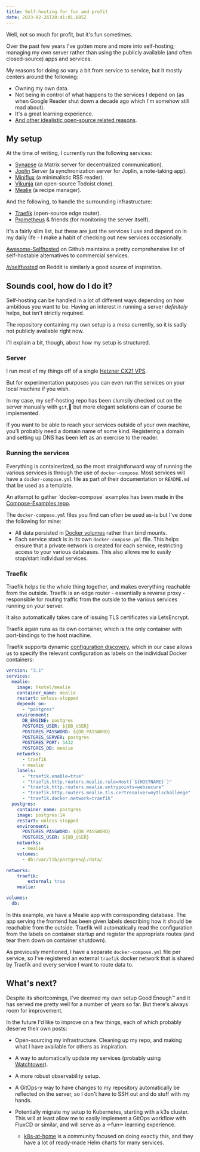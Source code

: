 ```yaml
---
title: Self-hosting for fun and profit
date: 2023-02-26T20:41:01.805Z
---
```

Well, not so much for profit, but it's fun sometimes.

Over the past few years I've gotten more and more into self-hosting; managing my own server rather than using the publicly available (and often closed-source) apps and services.

My reasons for doing so vary a bit from service to service, but it mostly centers around the following:

* Owning my own data.
* Not being in control of what happens to the services I depend on (as when Google Reader shut down a decade ago which I'm somehow still mad about).
* It's a great learning experience.
* [And other idealistic open-source related reasons](https://www.gnu.org/philosophy/who-does-that-server-really-serve.html).

## My setup

At the time of writing, I currently run the following services:

* [Synapse](https://matrix.org/docs/projects/server/synapse) (a Matrix server for decentralized communication).
* [Joplin](https://joplinapp.org/) Server (a synchronization server for Joplin, a note-taking app).
* [Miniflux](https://miniflux.app/) (a minimalistic RSS reader).
* [Vikunja](https://vikunja.io/) (an open-source Todoist clone).
* [Mealie](https://mealie.io/) (a recipe manager).

And the following, to handle the surrounding infrastructure:

* [Traefik](https://traefik.io/traefik/) (open-source edge router).
* [Prometheus](https://prometheus.io/docs/introduction/overview/) & friends (for monitoring the server itself).

It's a fairly slim list, but these are just the services I use and depend on in my daily life - I make a habit of checking out new services occasionally.

[Awesome-Selfhosted](https://github.com/awesome-selfhosted/awesome-selfhosted) on Github maintains a pretty comprehensive list of self-hostable alternatives to commercial services.

[/r/selfhosted](https://www.reddit.com/r/selfhosted/) on Reddit is similarly a good source of inspiration.

## Sounds cool, how do I do it?

Self-hosting can be handled in a lot of different ways depending on how ambitious you want to be. Having an interest in running a server *definitely* helps, but isn't strictly required.

The repository containing my own setup is a *mess* currently, so it is sadly not publicly available right now.

I'll explain a bit, though, about how my setup is structured.

### Server

I run most of my things off of a single [Hetzner CX21 VPS](https://www.hetzner.com/cloud). 

But for experimentation purposes you can even run the services on your local machine if you wish.

In my case, my self-hosting repo has been clumsily checked out on the server manually with `git`,🤠 but more elegant solutions can of course be implemented.

If you want to be able to reach your services outside of your own machine, you'll probably need a domain name of some kind. Registering a domain and setting up DNS has been left as an exercise to the reader.

### Running the services

Everything is containerized, so the most straightforward way of running the various services is through the use of `docker-compose`. Most services will have a `docker-compose.yml` file as part of their documentation or `README.md` that be used as a template.

An attempt to gather \`docker-compose\` examples has been made in the [Compose-Examples repo](https://github.com/Haxxnet/Compose-Examples).

The `docker-compose.yml` files you find can often be used as-is but I've done the following for mine:

* All data persisted in [Docker volumes](https://docs.docker.com/storage/volumes/) rather than bind mounts.
* Each service stack is in its own `docker-compose.yml` file. This helps ensure that a private network is created for each service, restricting access to your various databases. This also allows me to easily stop/start individual services.

### Traefik

Traefik helps tie the whole thing together, and makes everything reachable from the outside. Traefik is an edge router - essentially a reverse proxy - responsible for routing traffic from the outside to the various services running on your server.

It also automatically takes care of issuing TLS certificates via LetsEncrypt.

Traefik again runs as its own container, which is the only container with port-bindings to the host machine.

Traefik supports dynamic [configuration discovery](https://doc.traefik.io/traefik/providers/docker/), which in our case allows us to specify the relevant configuration as labels on the individual Docker containers: 

```yaml
version: "3.1"
services:
  mealie:
    image: hkotel/mealie
    container_name: mealie
    restart: unless-stopped
    depends_on:
      - "postgres"
    environment:
      DB_ENGINE: postgres
      POSTGRES_USER: ${DB_USER}
      POSTGRES_PASSWORD: ${DB_PASSWORD}
      POSTGRES_SERVER: postgres
      POSTGRES_PORT: 5432
      POSTGRES_DB: mealie
    networks:
      - traefik
      - mealie
    labels:
      - "traefik.enable=true"
      - "traefik.http.routers.mealie.rule=Host(`${HOSTNAME}`)"
      - "traefik.http.routers.mealie.entrypoints=websecure"
      - "traefik.http.routers.mealie.tls.certresolver=mytlschallenge"
      - "traefik.docker.network=traefik"
  postgres:
    container_name: postgres
    image: postgres:14
    restart: unless-stopped
    environment:
      POSTGRES_PASSWORD: ${DB_PASSWORD}
      POSTGRES_USER: ${DB_USER}
    networks:
      - mealie
    volumes:
      - db:/var/lib/postgresql/data/

networks:
    traefik:
        external: true
    mealie:

volumes:
  db:
```

In this example, we have a Mealie app with corresponding database. The app serving the frontend has been given labels describing how it should be reachable from the outside. Traefik will automatically read the configuration from the labels on container startup and register the appropriate routes (and tear them down on container shutdown).

As previously mentioned, I have a separate `docker-compose.yml` file per service, so I've registered an external `traefik` docker network that is shared by Traefik and every service I want to route data to.

## What's next?

Despite its shortcomings, I've deemed my own setup Good Enough™ and it has served me pretty well for a number of years so far. But there's always room for improvement.

In the future I'd like to improve on a few things, each of which probably deserve their own posts:

* Open-sourcing my infrastructure. Cleaning up my repo, and making what I have available for others as inspiration.
* A way to automatically update my services (probably using [Watchtower](https://containrrr.dev/watchtower/)).
* A more robust observability setup.
* A GitOps-y way to have changes to my repository automatically be reflected on the server, so I don't have to SSH out and do stuff with my hands.
* Potentially migrate my setup to Kubernetes, starting with a k3s cluster. This will at least allow me to easily implement a GitOps workflow with FluxCD or similar, and will serve as a ⚰️fun⚰️ learning experience.

  * [k8s-at-home](https://k8s-at-home.com/) is a community focused on doing exactly this, and they have a lot of ready-made Helm charts for many services.